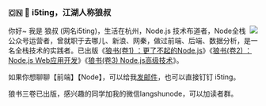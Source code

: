 ### :cn: :wolf: i5ting，江湖人称狼叔

<img align="right" src="https://github-readme-stats-one-mu-82.vercel.app/api?username=i5ting&show_icons=true&hide_title=true&theme=merko#gh-dark-mode-only" />

你好~ 我是 狼叔 (网名i5ting)，生活在杭州，Node.js 技术布道者，Node全栈公众号运营者，曾就职于去哪儿、新浪、网秦，做过前端、后端、数据分析，是一名全栈技术的实践者。已出版《[狼书(卷1) ：更了不起的Node.js](https://item.jd.com/12623248.html)》《[狼书(卷2) ：Node.js Web应用开发](https://item.jd.com/12614927.html)》《[狼书(卷3) Node.js高级技术](https://item.jd.com/13593701.html)》。
 
如果你想聊聊【前端】【Node】，可以给我[发邮件](mailto:i5ting@126.com)，也可以直接钉钉 i5ting。

狼书三卷已出版，感兴趣的同学加我的微信langshunode，可以加读者群。

 
